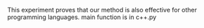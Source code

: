 This experiment proves that our method is also effective for other programming languages.
main function is in c++.py
